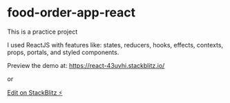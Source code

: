 # food-order-app-react

This is a practice project

I used ReactJS with features like: states, reducers, hooks, effects, contexts, props, portals, and styled components.

Preview the demo at: https://react-43uvhi.stackblitz.io/

or

[Edit on StackBlitz ⚡️](https://stackblitz.com/edit/react-43uvhi)
